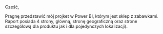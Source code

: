 Cześć,

Pragnę przedstawić mój projket w Power BI, którym jest sklep z zabawkami. Raport posiada 4 strony, główną, stronę geograficzną oraz strone szczegółową dla produktu jak i dla pojedynczych lokalizacji).
